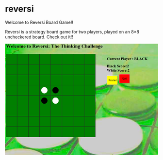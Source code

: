 # reversi
Welcome to Reversi Board Game!!

Reversi is a strategy board game for two players, played on an 8×8 uncheckered board. Check out it!!

![Alt Text](https://github.com/Saifalkayali/reversi/blob/master/game.PNG)

